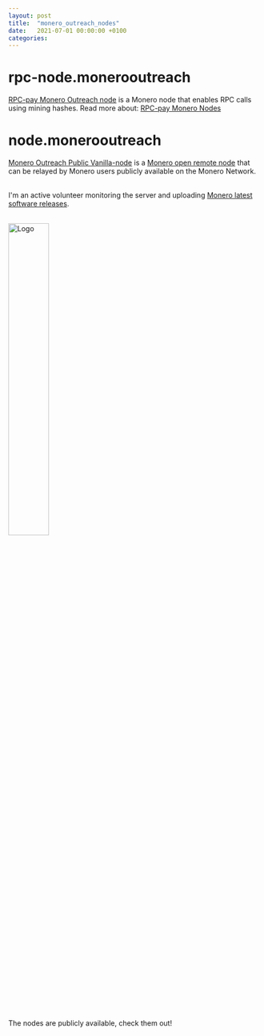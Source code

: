 ```yaml
---
layout: post
title:  "monero_outreach_nodes"
date:   2021-07-01 00:00:00 +0100
categories:
---
```


# rpc-node.monerooutreach
<a href="https://rpc-node.monerooutreach.org/" target="_blank">RPC-pay Monero Outreach node</a> is a Monero node that enables RPC calls using mining hashes. Read more about: <a href="https://www.monerooutreach.org/stories/RPC-Pay.html" target="_blank">RPC-pay Monero Nodes</a>

# node.monerooutreach
<a href="https://node.monerooutreach.org/" target="_blank">Monero Outreach Public Vanilla-node</a> is a <a href="https://www.getmonero.org/resources/moneropedia/remote-node.html" target="_blank">Monero open remote node</a> that can be relayed by Monero users publicly available on the Monero Network.

<br>I'm an active volunteer monitoring the server and uploading <a href="https://www.getmonero.org/downloads/#cli" target="_blank">Monero latest software releases</a>.  

<br><img src="../../../assets/images/monero-outreach-node-og.jpg" alt="Logo" width="40%"/>

<br>The nodes are publicly available, check them out!